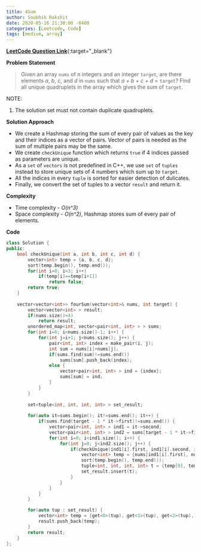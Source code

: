 ```yaml
---
title: 4Sum
author: Soubhik Rakshit
date: 2020-05-16 21:30:00 -0400
categories: [Leetcode, Code]
tags: [medium, array]
---
```


[**LeetCode Question Link**](https://leetcode.com/problems/4sum/){:target="_blank"}

**Problem Statement**

> Given an array `nums` of n integers and an integer `target`, are there elements _a_, _b_, _c_, and _d_ in `nums` such that _a + b + c + d_ = `target`? Find all unique quadruplets in the array which gives the sum of `target`.

NOTE:
1. The solution set must not contain duplicate quadruplets.

**Solution Approach**

* We create a Hashmap storing the sum of every pair of values as the key and their indices as a vector of pairs. Vector of pairs is needed as the sum of multiple pairs may be the same.
* We create `checkUnique` function which returns `true` if 4 indices passed as parameters are unique.
* As a `set` of `vectors` is not predefined in C++, we use `set` of `tuples` instead to store unique sets of 4 numbers which sum up to `target`.
* All the indices in every `tuple` is sorted for easier detection of dulicates.
* Finally, we convert the set of tuples to a vector `result` and return it.

**Complexity**

* Time complexity - _O(n^3)_
* Space complexity - _O(n^2)_, Hashmap stores sum of every pair of elements.

**Code**

```c++
class Solution {
public:
    bool checkUnique(int a, int b, int c, int d) {
        vector<int> temp = {a, b, c, d};
        sort(temp.begin(), temp.end());
        for(int i=0; i<3; i++)
            if(temp[i]==temp[i+1])
                return false;
        return true;
    }
    
    vector<vector<int>> fourSum(vector<int>& nums, int target) {
        vector<vector<int> > result;
        if(nums.size()<4)
            return result;
        unordered_map<int, vector<pair<int, int> > > sums;
        for(int i=0; i<nums.size()-1; i++) {
            for(int j=i+1; j<nums.size(); j++) {
                pair<int, int> index = make_pair(i, j);
                int sum = nums[i]+nums[j];
                if(sums.find(sum)!=sums.end())
                    sums[sum].push_back(index);
                else {
                    vector<pair<int, int> > ind = {index};
                    sums[sum] = ind;
                } 
            }
        }
        
        set<tuple<int, int, int, int> > set_result;
        
        for(auto it=sums.begin(); it!=sums.end(); it++) {
            if(sums.find(target - 1 * it->first)!=sums.end()) {
                vector<pair<int, int> > ind1 = it->second;
                vector<pair<int, int> > ind2 = sums[target - 1 * it->first];
                for(int i=0; i<ind1.size(); i++) {
                    for(int j=0; j<ind2.size(); j++) {
                        if(checkUnique(ind1[i].first, ind1[i].second, ind2[j].first, ind2[j].second)) {
                            vector<int> temp = {nums[ind1[i].first], nums[ind1[i].second], nums[ind2[j].first], nums[ind2[j].second]};
                            sort(temp.begin(), temp.end());
                            tuple<int, int, int, int> t = {temp[0], temp[1], temp[2], temp[3]};
                            set_result.insert(t);
                        }
                    }
                }
            }
        }

        for(auto tup : set_result) {
            vector<int> temp = {get<0>(tup), get<1>(tup), get<2>(tup), get<3>(tup)};
            result.push_back(temp);
        }
        return result;
    }
};
```